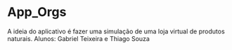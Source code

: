 # App_Orgs
A ideia do aplicativo é fazer uma simulação de uma loja virtual de produtos naturais.
Alunos: Gabriel Teixeira e Thiago Souza
